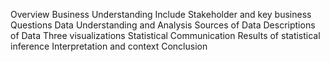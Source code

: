 Overview
Business Understanding
    Include Stakeholder and key business Questions
Data Understanding and Analysis
    Sources of Data
    Descriptions of Data
    Three visualizations
Statistical Communication
    Results of statistical inference
    Interpretation and context
Conclusion